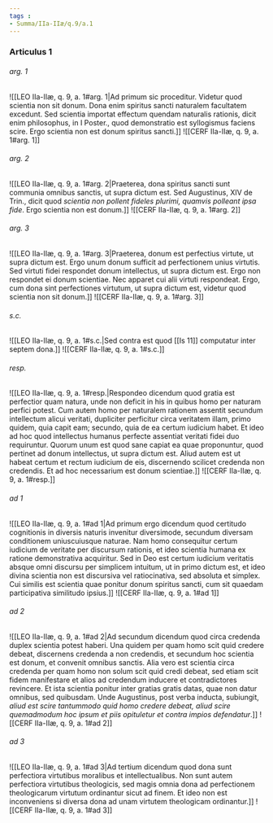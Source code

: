 ```yaml
---
tags : 
- Summa/IIa-IIæ/q.9/a.1
---
```


### Articulus 1

###### arg. 1
![[LEO IIa-IIæ, q. 9, a. 1#arg. 1|Ad primum sic proceditur. Videtur quod scientia non sit donum. Dona enim spiritus sancti naturalem facultatem excedunt. Sed scientia importat effectum quendam naturalis rationis, dicit enim philosophus, in I Poster., quod demonstratio est syllogismus faciens scire. Ergo scientia non est donum spiritus sancti.]]
![[CERF IIa-IIæ, q. 9, a. 1#arg. 1]]

###### arg. 2
![[LEO IIa-IIæ, q. 9, a. 1#arg. 2|Praeterea, dona spiritus sancti sunt communia omnibus sanctis, ut supra dictum est. Sed Augustinus, XIV de Trin., dicit quod *scientia non pollent fideles plurimi, quamvis polleant ipsa fide*. Ergo scientia non est donum.]]
![[CERF IIa-IIæ, q. 9, a. 1#arg. 2]]

###### arg. 3
![[LEO IIa-IIæ, q. 9, a. 1#arg. 3|Praeterea, donum est perfectius virtute, ut supra dictum est. Ergo unum donum sufficit ad perfectionem unius virtutis. Sed virtuti fidei respondet donum intellectus, ut supra dictum est. Ergo non respondet ei donum scientiae. Nec apparet cui alii virtuti respondeat. Ergo, cum dona sint perfectiones virtutum, ut supra dictum est, videtur quod scientia non sit donum.]]
![[CERF IIa-IIæ, q. 9, a. 1#arg. 3]]

###### s.c.
![[LEO IIa-IIæ, q. 9, a. 1#s.c.|Sed contra est quod [[Is 11]] computatur inter septem dona.]]
![[CERF IIa-IIæ, q. 9, a. 1#s.c.]]

###### resp.
![[LEO IIa-IIæ, q. 9, a. 1#resp.|Respondeo dicendum quod gratia est perfectior quam natura, unde non deficit in his in quibus homo per naturam perfici potest. Cum autem homo per naturalem rationem assentit secundum intellectum alicui veritati, dupliciter perficitur circa veritatem illam, primo quidem, quia capit eam; secundo, quia de ea certum iudicium habet. Et ideo ad hoc quod intellectus humanus perfecte assentiat veritati fidei duo requiruntur. Quorum unum est quod sane capiat ea quae proponuntur, quod pertinet ad donum intellectus, ut supra dictum est. Aliud autem est ut habeat certum et rectum iudicium de eis, discernendo scilicet credenda non credendis. Et ad hoc necessarium est donum scientiae.]]
![[CERF IIa-IIæ, q. 9, a. 1#resp.]]

###### ad 1
![[LEO IIa-IIæ, q. 9, a. 1#ad 1|Ad primum ergo dicendum quod certitudo cognitionis in diversis naturis invenitur diversimode, secundum diversam conditionem uniuscuiusque naturae. Nam homo consequitur certum iudicium de veritate per discursum rationis, et ideo scientia humana ex ratione demonstrativa acquiritur. Sed in Deo est certum iudicium veritatis absque omni discursu per simplicem intuitum, ut in primo dictum est, et ideo divina scientia non est discursiva vel ratiocinativa, sed absoluta et simplex. Cui similis est scientia quae ponitur donum spiritus sancti, cum sit quaedam participativa similitudo ipsius.]]
![[CERF IIa-IIæ, q. 9, a. 1#ad 1]]

###### ad 2
![[LEO IIa-IIæ, q. 9, a. 1#ad 2|Ad secundum dicendum quod circa credenda duplex scientia potest haberi. Una quidem per quam homo scit quid credere debeat, discernens credenda a non credendis, et secundum hoc scientia est donum, et convenit omnibus sanctis. Alia vero est scientia circa credenda per quam homo non solum scit quid credi debeat, sed etiam scit fidem manifestare et alios ad credendum inducere et contradictores revincere. Et ista scientia ponitur inter gratias gratis datas, quae non datur omnibus, sed quibusdam. Unde Augustinus, post verba inducta, subiungit, *aliud est scire tantummodo quid homo credere debeat, aliud scire quemadmodum hoc ipsum et piis opituletur et contra impios defendatur*.]]
![[CERF IIa-IIæ, q. 9, a. 1#ad 2]]

###### ad 3
![[LEO IIa-IIæ, q. 9, a. 1#ad 3|Ad tertium dicendum quod dona sunt perfectiora virtutibus moralibus et intellectualibus. Non sunt autem perfectiora virtutibus theologicis, sed magis omnia dona ad perfectionem theologicarum virtutum ordinantur sicut ad finem. Et ideo non est inconveniens si diversa dona ad unam virtutem theologicam ordinantur.]]
![[CERF IIa-IIæ, q. 9, a. 1#ad 3]]

